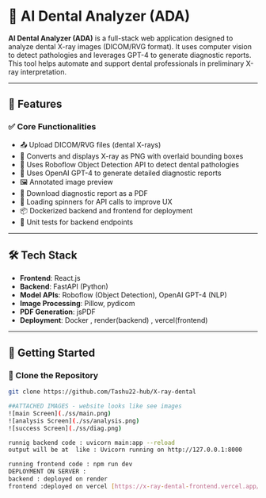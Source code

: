 # 🦷 AI Dental Analyzer (ADA)

**AI Dental Analyzer (ADA)** is a full-stack web application designed to analyze dental X-ray images (DICOM/RVG format). It uses computer vision to detect pathologies and leverages GPT-4 to generate diagnostic reports. This tool helps automate and support dental professionals in preliminary X-ray interpretation.

---

## 📁 Features

### ✅ Core Functionalities
- 📤 Upload DICOM/RVG files (dental X-rays)
- 📸 Converts and displays X-ray as PNG with overlaid bounding boxes
- 🧠 Uses Roboflow Object Detection API to detect dental pathologies
- 📑 Uses OpenAI GPT-4 to generate detailed diagnostic reports
- 🖼️ Annotated image preview
- 📄 Download diagnostic report as a PDF
- 🔄 Loading spinners for API calls to improve UX
- 📦 Dockerized backend and frontend for deployment
- 🧪 Unit tests for backend endpoints

---

## 🛠️ Tech Stack

- **Frontend**: React.js
- **Backend**: FastAPI (Python)
- **Model APIs**: Roboflow (Object Detection), OpenAI GPT-4 (NLP)
- **Image Processing**: Pillow, pydicom
- **PDF Generation**: jsPDF
- **Deployment**: Docker , render(backend) , vercel(frontend)

---

## 🚀 Getting Started

### 📂 Clone the Repository

```bash
git clone https://github.com/Tashu22-hub/X-ray-dental

##ATTACHED IMAGES - website looks like see images 
![main Screen](./ss/main.png)
![analysis Screen](./ss/analysis.png)
![success Screen](./ss/diag.png)

runnig backend code : uvicorn main:app --reload
output will be at  like : Uvicorn running on http://127.0.0.1:8000

running frontend code : npm run dev
DEPLOYMENT ON SERVER :
backend : deployed on render 
frontend :deployed on vercel [https://x-ray-dental-frontend.vercel.app/]


